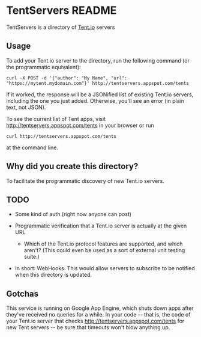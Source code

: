 # TentServers README

TentServers is a directory of [Tent.io](https://tent.io) servers

## Usage

To add your Tent.io server to the directory, run the following command
(or the programmatic equivalent):

    curl -X POST -d '{"author": "My Name", "url": "https://mytent.mydomain.com"}' http://tentservers.appspot.com/tents

If it worked, the response will be a JSONified list of existing
Tent.io servers, including the one you just added.  Otherwise, you'll
see an error (in plain text, not JSON).

To see the current list of Tent apps, visit
<http://tentservers.appspot.com/tents> in your browser or run

    curl http://tentservers.appspot.com/tents

at the command line.


## Why did you create this directory?

To facilitate the programmatic discovery of new Tent.io servers.


## TODO

* Some kind of auth (right now anyone can post)

* Programmatic verification that a Tent.io server is actually at the
  given URL

  * Which of the Tent.io protocol features are supported, and which
    aren't?  (This could even be used as a sort of external unit
    testing suite.)

* In short: WebHooks. This would allow servers to subscribe to be
  notified when this directory is updated.


## Gotchas

This service is running on Google App Engine, which shuts down apps
after they've received no queries for a while.  In your code -- that
is, the code of your Tent.io server that checks
<http://tentservers.appspot.com/tents> for new Tent servers -- be sure
that timeouts won't blow anything up.
